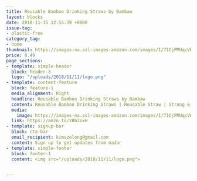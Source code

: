 ```yaml
---
title: Reusable Bamboo Drinking Straws by Bambaw
layout: blocks
date: 2018-11-15 12:55:39 +0000
issue-tag:
- plastic-free
category_tag:
- home
thumbnail: https://images-na.ssl-images-amazon.com/images/I/71CjPMUqcVL._SL1500_.jpg
price: 8.49
page_sections:
- template: simple-header
  block: header-3
  logo: "/uploads/2018/11/11/logo.png"
- template: content-feature
  block: feature-1
  media_alignment: Right
  headline: Reusable Bamboo Drinking Straws by Bambaw
  content: Reusable Bamboo Drinking Straws | Reusable Straw | Strong & Durable | Cocktail Straws | Biodegradable Straws | Eco Friendly Straws | BPA Free |Dishwasher Safe |12 Straws | Straw Bag | Bambaw
  media:
    image: https://images-na.ssl-images-amazon.com/images/I/71CjPMUqcVL._SL1500_.jpg
  link: https://amzn.to/2Bb2oxH
- template: signup-bar
  block: cta-bar
  email_recipient: kimszelong@gmail.com
  content: Sign up to get updates from nadar
- template: simple-footer
  block: footer-1
  content: <img src="/uploads/2018/11/11/logo.png">


---
```



